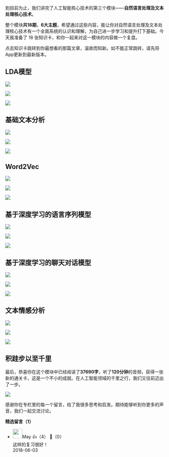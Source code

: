 到目前为止，我们讲完了人工智能核心技术的第三个模块——**自然语言处理及文本处理核心技术**。

整个模块**共18期**，**6大主题**，希望通过这些内容，能让你对自然语言处理及文本处理核心技术有一个全面系统的认识和理解，为自己进一步学习和提升打下基础。今天我准备了 18 张知识卡，和你一起来对这一模块的内容做一个复盘。

点击知识卡跳转到你最想看的那篇文章，温故而知新。如不能正常跳转，请先将App更新到最新版本。

## LDA模型

[![](https://static001.geekbang.org/resource/image/d2/b0/d2b20852afd828403050812715cb44b0.png?wh=1143%2A779)](https://time.geekbang.org/column/article/376)

[![](https://static001.geekbang.org/resource/image/e8/9b/e8acfa9088e8531e5d6384af44eae99b.png?wh=1143%2A692)](https://time.geekbang.org/column/article/5998)

[![](https://static001.geekbang.org/resource/image/d8/b2/d885cec604069f9cb8c85f4ebfe2f2b2.png?wh=1143%2A972)](https://time.geekbang.org/column/article/6024)

## 基础文本分析

[![](https://static001.geekbang.org/resource/image/93/40/93b2c2969cd39605e3e5699cd50c1840.png?wh=1143%2A883)](https://time.geekbang.org/column/article/6190)

[![](https://static001.geekbang.org/resource/image/4b/8d/4b701dfcdd64af6aaa161c89ccda748d.png?wh=1143%2A699)](https://time.geekbang.org/column/article/6274)

[![](https://static001.geekbang.org/resource/image/87/97/87a8a66051291b718babf0815c7d0897.png?wh=1143%2A793)](https://time.geekbang.org/column/article/6366)

## Word2Vec

[![](https://static001.geekbang.org/resource/image/f4/cc/f468146b7b806b28ba482f40e3e429cc.png?wh=1143%2A781)](https://time.geekbang.org/column/article/6430)

[![](https://static001.geekbang.org/resource/image/42/24/4217b8fec84d0ffb9d9c32a7e6710324.png?wh=1143%2A910)](https://time.geekbang.org/column/article/6578)

[![](https://static001.geekbang.org/resource/image/9a/e6/9a0a810db7faa9c11be2b1b6a5ee7fe6.png?wh=1143%2A838)](https://time.geekbang.org/column/article/6586)

## 基于深度学习的语言序列模型

[![](https://static001.geekbang.org/resource/image/fc/5d/fc31c5d883318ba258611e0293e8305d.png?wh=1143%2A822)](https://time.geekbang.org/column/article/6681)

[![](https://static001.geekbang.org/resource/image/cf/e2/cf3b5519efa55aae3e12aa9a32b5c0e2.png?wh=1143%2A957)](https://time.geekbang.org/column/article/6840)

[![](https://static001.geekbang.org/resource/image/e0/06/e07f43289823797784651ace6d1db306.png?wh=1143%2A661)](https://time.geekbang.org/column/article/6925)

## 基于深度学习的聊天对话模型

[![](https://static001.geekbang.org/resource/image/1d/c5/1df98ed3f33314f696f124ee4f034cc5.png?wh=1143%2A770)](https://time.geekbang.org/column/article/7144)

[![](https://static001.geekbang.org/resource/image/01/29/01d81a7c92a1802848f8dc5ffbc49f29.png?wh=1143%2A938)](https://time.geekbang.org/column/article/7326)

[![](https://static001.geekbang.org/resource/image/f3/e7/f33f23856b040bf4dac7db9f0262cfe7.png?wh=1143%2A690)](https://time.geekbang.org/column/article/7423)

## 文本情感分析

[![](https://static001.geekbang.org/resource/image/f5/36/f581e845830a1ba101031bac27517f36.png?wh=1143%2A884)](https://time.geekbang.org/column/article/7649)

[![](https://static001.geekbang.org/resource/image/37/3f/3731e28f9af2f6e6975272fb1ee27f3f.png?wh=1143%2A758)](https://time.geekbang.org/column/article/7757)

[![](https://static001.geekbang.org/resource/image/be/f2/be65b1a4c0d4c19a794ad075fd987bf2.png?wh=1143%2A768)](https://time.geekbang.org/column/article/7954)

## 积跬步以至千里

最后，恭喜你在这个模块中已经阅读了**37690字**，听了**120分钟**的音频，获得一张新的通关卡，这是一个不小的成就。在人工智能领域的千里之行，我们又往前迈出了一步。

![](https://static001.geekbang.org/resource/image/59/c4/595581f953c55e2066baf9a181db85c4.png?wh=1242%2A1393)

感谢你在专栏里的每一个留言，给了我很多思考和启发。期待能够听到你更多的声音，我们一起交流讨论。
<div><strong>精选留言（1）</strong></div><ul>
<li><img src="https://wx.qlogo.cn/mmopen/vi_32/hiaYclgtibibR7vbvPH5iaJEpvxia7QaqjpXKbRCaSuUqmsSU3U4ibJeGqZuiadHJ1wg9q1ZfkXbVyaNl2GAvygEAUmyQ/132" width="30px"><span>May</span> 👍（4） 💬（0）<div>这样的复习很好！</div>2018-06-03</li><br/>
</ul>